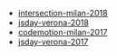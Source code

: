 - [intersection-milan-2018](/intersection-2018.md)
- [jsday-verona-2018](/jsday-2018.md)
- [codemotion-milan-2017](/codemotion-2017.md)
- [jsday-verona-2017](/jsday-2017.md)

